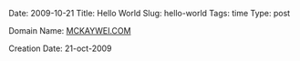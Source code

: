 Date: 2009-10-21 
Title: Hello World
Slug: hello-world
Tags: time
Type: post

Domain Name: [MCKAYWEI.COM](http://mckaywei.com)

Creation Date: 21-oct-2009
